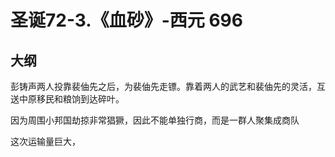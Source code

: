 # 圣诞72-3.《血砂》-西元 696

## 大纲

彭铸声两人投靠裴伷先之后，为裴伷先走镖。靠着两人的武艺和裴伷先的灵活，互送中原移民和粮饷到达碎叶。

因为周围小邦国劫掠非常猖獗，因此不能单独行商，而是一群人聚集成商队

这次运输量巨大，

### 